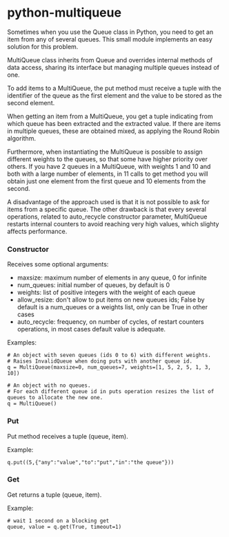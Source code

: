 python-multiqueue
=================

Sometimes when you use the Queue class in Python, you need to get an item from any of several queues.
This small module implements an easy solution for this problem.

MultiQueue class inherits from Queue and overrides internal methods of data access, 
sharing its interface but managing multiple queues instead of one.

To add items to a MultiQueue, the put method must receive a tuple with the identifier of the queue as the first element and the value to be stored as the second element.

When getting an item from a MultiQueue, you get a tuple indicating from which queue has been extracted and the extracted value.
If there are items in multiple queues, these are obtained mixed, as applying the Round Robin algorithm.

Furthermore, when instantiating the MultiQueue is possible to assign different weights to the queues, so that some have higher priority over others. 
If you have 2 queues in a MultiQueue, with weights 1 and 10 and both with a large number of elements, in 11 calls to get method you will obtain just one element from the first queue and 10 elements from the second.

A disadvantage of the approach used is that it is not possible to ask for items from a specific queue.
The other drawback is that every several operations, related to auto\_recycle constructor parameter, 
MultiQueue restarts internal counters to avoid reaching very high values, which slighty affects performance.

### Constructor ###
Receives some optional arguments:
- maxsize: maximum number of elements in any queue, 0 for infinite
- num\_queues: initial number of queues, by default is 0
- weights: list of positive integers with the weight of each queue
- allow\_resize: don't allow to put items on new queues ids; False by default is a num\_queues or a weights list, only can be True in other cases 
- auto\_recycle: frequency, on number of cycles, of restart counters operations, in most cases default value is adequate.

Examples:
    
    # An object with seven queues (ids 0 to 6) with different weights. 
    # Raises InvalidQueue when doing puts with another queue id.
    q = MultiQueue(maxsize=0, num_queues=7, weights=[1, 5, 2, 5, 1, 3, 10])
    
    # An object with no queues. 
    # For each different queue id in puts operation resizes the list of queues to allocate the new one.
    q = MultiQueue()

### Put ###
Put method receives a tuple (queue, item).

Example:

    q.put((5,{"any":"value","to":"put","in":"the queue"}))
    
### Get ###
Get returns a tuple (queue, item).

Example:

    # wait 1 second on a blocking get
    queue, value = q.get(True, timeout=1)
